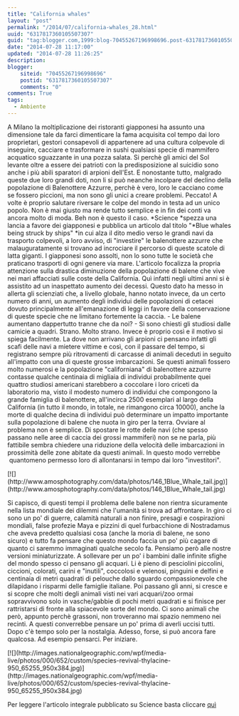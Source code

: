 ```yaml
---
title: "California whales"
layout: "post"
permalink: "/2014/07/california-whales_28.html"
uuid: "6317817360105507307"
guid: "tag:blogger.com,1999:blog-70455267196998696.post-6317817360105507307"
date: "2014-07-28 11:17:00"
updated: "2014-07-28 11:26:25"
description: 
blogger:
    siteid: "70455267196998696"
    postid: "6317817360105507307"
    comments: "0"
comments: True
tags:
  - Ambiente
---
```

A Milano la moltiplicazione dei ristoranti giapponesi ha assunto una
dimensione tale da farci dimenticare la fama acquisita col tempo dai
loro proprietari, gestori consapevoli di appartenere ad una cultura
colpevole di inseguire, cacciare e trasformare in sushi qualsiasi specie
di mammifero acquatico sguazzante in una pozza salata. Si perchè gli
amici del Sol levante oltre a essere dei patrioti con la predisposizione
al suicidio sono anche i più abili sparatori di arpioni dell'Est. E
nonostante tutto, malgrado queste due loro grandi doti, non li si può
neanche incolpare del declino della popolazione di Balenottere Azzurre,
perchè è vero, loro le cacciano come se fossero piccioni, ma non sono
gli unici a creare problemi.
Peccato! A volte è proprio salutare riversare le colpe del mondo in
testa ad un unico popolo. Non è mai giusto ma rende tutto semplice e in
fin dei conti va ancora molto di moda.
Beh non è questo il caso. *Science *spezza una lancia a favore dei
giapponesi e pubblica un articolo dal titolo "*Blue whales being struck
by ships" *in cui alza il dito medio verso le grandi navi da trasporto
colpevoli, a loro avviso, di "investire" le balenottere azzurre che
malauguratamente si trovano ad incrociare il percorso di queste scatole
di latta giganti. I giapponesi sono assolti, non lo sono tutte le
società che praticano trasporti di ogni genere via mare.
L'articolo focalizza la propria attenzione sulla drastica diminuzione
della popolazione di balene che vive nei mari affacciati sulle coste
della California. Quì infatti negli ultimi anni si è assistito ad un
inaspettato aumento dei decessi. Questo dato ha messo in allerta gli
scienziati che, a livello globale, hanno notato invece, da un certo
numero di anni, un aumento degli individui delle popolazioni di cetacei
dovuto principalmente all'emanazione di leggi in favore della
conservazione di queste specie che ne limitano fortemente la caccia. -
Le balene aumentano dappertutto tranne che da noi? - Si sono chiesti gli
studiosi dalle camicie a quadri. Strano. Molto strano.
Invece è proprio così e il motivo si spiega facilmente. La dove non
arrivano gli arpioni ci pensano infatti gli scafi delle navi a mietere
vittime e così, con il passare del tempo, si registrano sempre più
ritrovamenti di carcasse di animali deceduti in seguito all'impatto con
una di queste grosse imbarcazioni.
Se questi animali fossero molto numerosi e la popolazione "californiana"
di balenottere azzurre contasse qualche centinaia di migliaia di
individui probabilmente quei quattro studiosi americani starebbero a
coccolare i loro criceti da laboratorio ma, visto il modesto numero di
individui che compongono la grande famiglia di balenottere, all'incirca
2500 esemplari al largo della California (in tutto il mondo, in totale,
ne rimangono circa 10000), anche la morte di qualche decina di individui
può determinare un impatto importante sulla popolazione di balene che
nuota in giro per la terra.
Ovviare al problema non è semplice. Di spostare le rotte delle navi (che
spesso passano nelle aree di caccia dei grossi mammiferi) non se ne
parla, più fattibile sembra chiedere una riduzione della velocità delle
imbarcazioni in prossimità delle zone abitate da questi animali. In
questo modo verrebbe  quantomeno permesso loro di allontanarsi in tempo
dai loro "investitori".

<div markdown="1" class="img-wrapper">
[![](http://www.amosphotography.com/data/photos/146_1Blue_Whale_tail.jpg)](http://www.amosphotography.com/data/photos/146_1Blue_Whale_tail.jpg)
</div>
  
Si capisco, di questi tempi il problema delle balene non rientra
sicuramente nella lista mondiale dei dilemmi che l'umanità si trova ad
affrontare. In giro ci sono un po' di guerre, calamità naturali a non
finire, presagi e cospirazioni mondiali, false profezie Maya e pizzini
di quel furbacchione di Nostradamus che aveva predetto qualsiasi cosa
(anche la moria di balene, ne sono sicuro) e tutto fa pensare che questo
mondo faccia un po' più cagare di quanto ci saremmo immaginati qualche
secolo fa.
Pensiamo però alle nostre versioni miniaturizzate. A sollevare per un
po' i bambini dalle infinite sfighe del mondo spesso ci pensano gli
acquari. Li è pieno di pesciolini piccolini, ciccioni, colorati, carini
e "inutili", coccolosi e velenosi, pinguini e delfini e centinaia di
metri quadrati di pelouche dallo sguardo compassionevole che dilapidano
i risparmi delle famiglie italiane.
Poi passano gli anni, si cresce e si scopre che molti degli animali
visti nei vari acquari/zoo ormai sopravvivono solo in vasche/gabbie di
pochi metri quadrati e si finisce per rattristarsi di fronte alla
spiacevole sorte del mondo. Ci sono animali che però, appunto perchè
grassoni, non troveranno mai spazio nemmeno nei recinti. A questi
converrebbe pensare un po' prima di averli uccisi tutti. Dopo c'è tempo
solo per la nostalgia. Adesso, forse, si può ancora fare qualcosa. Ad
esempio pensarci. Per iniziare.

<div markdown="1" class="img-wrapper">
[![](http://images.nationalgeographic.com/wpf/media-live/photos/000/652/custom/species-revival-thylacine-950_65255_950x384.jpg)](http://images.nationalgeographic.com/wpf/media-live/photos/000/652/custom/species-revival-thylacine-950_65255_950x384.jpg)
</div>
  
Per leggere l'articolo integrale pubblicato su Science basta
cliccare [quì](http://news.sciencemag.org/biology/2014/07/blue-whales-being-struck-ships)
